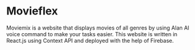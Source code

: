 # Movieflex
Moviemix is a website that displays movies of all genres by using Alan AI voice command to make your tasks easier. This website is written in React.js using Context API and deployed with the help of Firebase.
